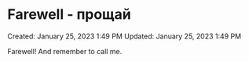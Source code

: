 # Farewell - прощай

Created: January 25, 2023 1:49 PM
Updated: January 25, 2023 1:49 PM

Farewell! And remember to call me.